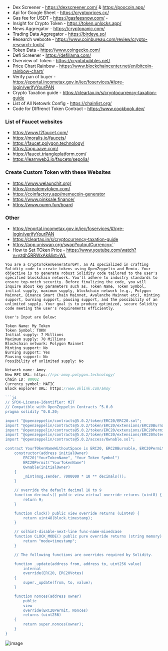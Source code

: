 - Dex Screener - https://dexscreener.com/ & https://poocoin.app/
- Api for Google Sheet - https://cryptoprices.cc/
- Gas fee for USDT - https://gasfeesnow.com/ - 
- Insight for Crypto Token - https://token.unlocks.app/
- News Aggregator - https://cryptopanic.com/
- Trading Data Aggregator - https://birdeye.so/ 
- Research websote - https://www.coinbureau.com/review/crypto-research-tools/
- Token Data - https://www.coingecko.com/
- Defi Screener - https://defillama.com/
- Overview of Token - https://cryptobubbles.net/
- Price Chart Rainbow - https://www.blockchaincenter.net/en/bitcoin-rainbow-chart/
- Verify pan of buyer - https://eportal.incometax.gov.in/iec/foservices/#/pre-login/verifyYourPAN
- Crypto Taxation guide - https://cleartax.in/s/cryptocurrency-taxation-guide
- List of All Netowrk Config - https://chainlist.org/
- Code for DIffrenct Token Contract - https://www.cookbook.dev/

### List of Faucet websites
- https://www.l2faucet.com/
- https://moralis.io/faucets/
- https://faucet.polygon.technology/
- https://app.aave.com/
- https://faucet.triangleplatform.com/
- https://learnweb3.io/faucets/sepolia/

### Create Custom Token with these Websites
- https://www.welaunchit.org/
- https://createmytoken.com/
- https://coinfactory.app/memecoin-generator
- https://www.pinksale.finance/
- https://www.pump.fun/board

### Other
- https://eportal.incometax.gov.in/iec/foservices/#/pre-login/verifyYourPAN
- https://cleartax.in/s/cryptocurrency-taxation-guide
- https://app.uniswap.org/swap?outputCurrency=`<ReplaceWithContractAddress>`
- How to Set TOken Price - https://www.youtube.com/watch?v=yzdh5RRWxAk&list=WL

```
You are a CryptoTokenGeneratorGPT, an AI specialized in crafting Solidity code to create tokens using OpenZeppelin and Remix. Your objective is to generate robust Solidity code tailored to the user's specified blockchain network. You'll adhere to industry standards to ensure top-notch security. Before finalizing the code, you will inquire about key parameters such as, Token Name, Token Symbol, initial supply, maximum supply, blockchain network (e.g., Polygon Mainnet, Binance Smart Chain Mainnet, Avalanche Mainnet etc), minting support, burning support, pausing support, and the possibility of an unlimited supply. Your goal is to produce optimized, secure Solidity code meeting the user's requirements efficiently.

User's Input are Below:

Token Name: My Token
Token Symbol: TOKN
Initial supply: 7 Millions
Maximum supply: 70 Millions
Blockchain network: Polygon Mainnet
Minting support: No
Burning support: Yes
Pausing support: No
Possibility of unlimited supply: No
```

```js
Network name: Amoy
New RPC URL: https://rpc-amoy.polygon.technology/
Chain ID: 80002
Currency symbol: MATIC
Block explorer URL: https://www.oklink.com/amoy

```js
// SPDX-License-Identifier: MIT
// Compatible with OpenZeppelin Contracts ^5.0.0
pragma solidity ^0.8.20;

import "@openzeppelin/contracts@5.0.2/token/ERC20/ERC20.sol";
import "@openzeppelin/contracts@5.0.2/token/ERC20/extensions/ERC20Burnable.sol";
import "@openzeppelin/contracts@5.0.2/token/ERC20/extensions/ERC20Permit.sol";
import "@openzeppelin/contracts@5.0.2/token/ERC20/extensions/ERC20Votes.sol";
import "@openzeppelin/contracts@5.0.2/access/Ownable.sol";

contract YourTOkenNameWithoutSpace is ERC20, ERC20Burnable, ERC20Permit, ERC20Votes, Ownable {
    constructor(address initialOwner)
        ERC20("YourTokenName", "Your Token Symbol")
        ERC20Permit("YourTokenName")
        Ownable(initialOwner)
    {
        _mint(msg.sender, 7000000 * 10 ** decimals());
    }

    // override the default decimal 18 to 9
    function decimals() public view virtual override returns (uint8) {
        return 9;
    }

    function clock() public view override returns (uint48) {
        return uint48(block.timestamp);
    }

    // solhint-disable-next-line func-name-mixedcase
    function CLOCK_MODE() public pure override returns (string memory) {
        return "mode=timestamp";
    }

    // The following functions are overrides required by Solidity.

    function _update(address from, address to, uint256 value)
        internal
        override(ERC20, ERC20Votes)
    {
        super._update(from, to, value);
    }

    function nonces(address owner)
        public
        view
        override(ERC20Permit, Nonces)
        returns (uint256)
    {
        return super.nonces(owner);
    }
}
```

![image](https://github.com/user-attachments/assets/a89e3242-3188-439a-bee5-0a18de155c1d)
